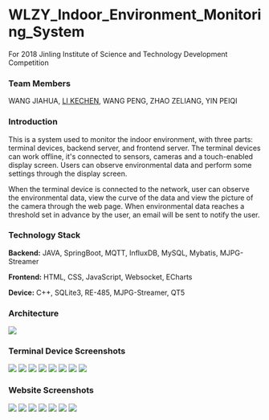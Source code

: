 # WLZY_Indoor_Environment_Monitoring_System
For 2018 Jinling Institute of Science and Technology Development Competition

### Team Members ###
WANG JIAHUA, [LI KECHEN](https://github.com/dxlkc), WANG PENG, ZHAO ZELIANG, YIN PEIQI

### Introduction ###
This is a system used to monitor the indoor environment, with three parts: terminal devices, backend server, and frontend server. The terminal devices can work offline, it's connected to sensors, cameras and a touch-enabled display screen. Users can observe environmental data and perform some settings through the display screen.


When the terminal device is connected to the network, user can observe the environmental data, view the curve of the data and view the picture of the camera through the web page. When environmental data reaches a threshold set in advance by the user, an email will be sent to notify the user.

### Technology Stack ###
**Backend:** JAVA, SpringBoot, MQTT, InfluxDB, MySQL, Mybatis, MJPG-Streamer

**Frontend:** HTML, CSS, JavaScript, Websocket, ECharts 

**Device:** C++, SQLite3, RE-485, MJPG-Streamer, QT5


### Architecture ###

![ ](./Assets/System%20Architecture.png)


### Terminal Device Screenshots ###

![ ](./Assets/1.png)
![ ](./Assets/2.png)
![ ](./Assets/3.png)
![ ](./Assets/4.png)
![ ](./Assets/5.png)
![ ](./Assets/6.png)
![ ](./Assets/7.png)
![ ](./Assets/8.png)

### Website Screenshots ###

![ ](./Assets/9.png)
![ ](./Assets/10.png)
![ ](./Assets/11.gif)
![ ](./Assets/12.png)
![ ](./Assets/13.png)
![ ](./Assets/14.png)
![ ](./Assets/15.gif)

